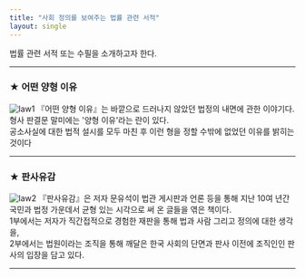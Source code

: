 ```yaml
---
title: "사회 정의를 보여주는 법률 관련 서적"
layout: single 
---
```


법률 관련 서적 또는 수필을 소개하고자 한다.

--- 
### ★ 어떤 양형 이유
![law1](feelingzzsss.github.io/assets/images/law1.jpg)
『어떤 양형 이유』는 바깥으로 드러나지 않았던 법정의 내면에 관한 이야기다.   
 형사 판결문 말미에는 '양형 이유'라는 란이 있다.   
 공소사실에 대한 법적 설시를 모두 마친 후 이런 형을 정할 수밖에 없었던 이유를 밝히는 것이다  
 
---
### ★ 판사유감
![law2](feelingzzsss.github.io/assets/images/law3.jpg)
『판사유감』은 저자 문유석이 법관 게시판과 언론 등을 통해 지난 10여 년간 국민과 법정 가운데서 균형 있는 시각으로 써 온 글들을 엮은 책이다.  
 1부에서는 저자가 직간접적으로 경험한 재판을 통해 법과 사람 그리고 정의에 대한 생각을,   
 2부에서는 법원이라는 조직을 통해 깨달은 한국 사회의 단면과 판사 이전에 조직인인 판사의 입장을 담고 있다.  
 
---
